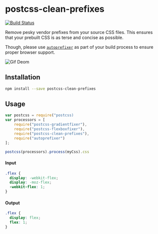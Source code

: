 postcss-clean-prefixes
======

[![Build Status](https://travis-ci.org/gucong3000/postcss-clean-prefixes/.svg?branch=master)](https://travis-ci.org/gucong3000/postcss-clean-prefixes/)

Remove pesky vendor prefixes from your source CSS files. This ensures that your prebuilt CSS is as terse and concise as possible.

Though, please use [`autoprefixer`](https://github.com/postcss/autoprefixer) as part of your build process to ensure proper browser support.

![Gif Deom](http://ww3.sinaimg.cn/bmiddle/534b48acgw1et7jyprmj3g20b40ciaes.gif)

## Installation

```bash
npm install --save postcss-clean-prefixes
```

## Usage

```javascript
var postcss = require("postcss)
var processors = [
	require("postcss-gradientfixer"),
	require("postcss-flexboxfixer"),
	require("postcss-clean-prefixes"),
	require("autoprefixer")
];

postcss(processors).process(myCss).css
```

#### Input

```css
.flex {
  display: -webkit-flex;
  display: -moz-flex;
  -webkit-flex: 1;
}
```

#### Output

```css
.flex {
  display: flex;
  flex: 1;
}
```
